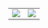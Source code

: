 <table>
  <tr>
    <td>
      <img src="http://github-readme-streak-stats.herokuapp.com?user=zenvite2&theme=tokyonight" />
    </td>
    <td>
      <img src="https://github-readme-stats.vercel.app/api/top-langs/?username=zenvite2&layout=compact&show_icons=true&theme=tokyonight" />
    </td>
  </tr>
</table>
